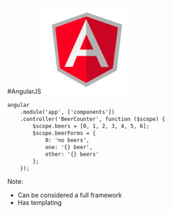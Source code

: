 #AngularJS
<img src="\img\libs\angularjs-icon.png" width="200" />
```
angular
    .module('app', ['components'])
    .controller('BeerCounter', function ($scope) {
        $scope.beers = [0, 1, 2, 3, 4, 5, 6];
        $scope.beerForms = {
            0: 'no beers',
            one: '{} beer',
            other: '{} beers'
        };
    });
```

Note:
+ Can be considered a full framework
+ Has templating